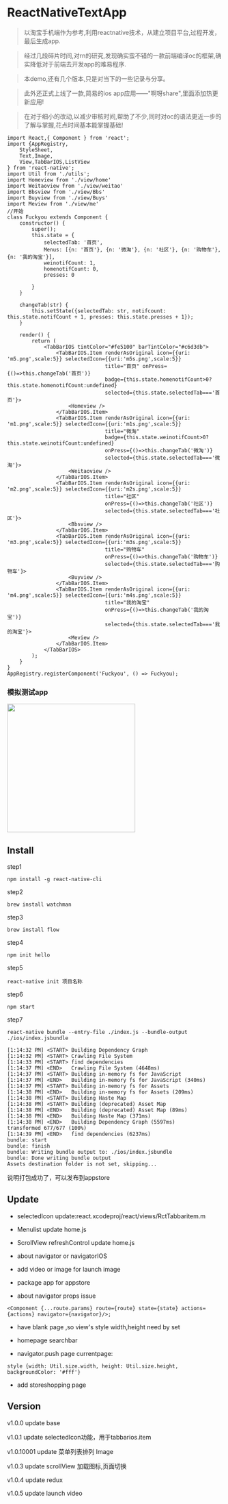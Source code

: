 # ReactNativeTextApp

> 以淘宝手机端作为参考,利用reactnative技术，从建立项目平台,过程开发，最后生成app.

> 经过几段碎片时间,对rn的研究,发现确实蛮不错的一款前端编译oc的框架,确实降低对于前端去开发app的难易程序.

> 本demo,还有几个版本,只是对当下的一些记录与分享。

> 此外还正式上线了一款,简易的ios app应用——"啊呀share",里面添加热更新应用!

> 在对于细小的改动,以减少审核时间,帮助了不少,同时对oc的语法更近一步的了解与掌握,花点时间基本能掌握基础!

```
import React,{ Component } from 'react';
import {AppRegistry,
    StyleSheet,
    Text,Image,
    View,TabBarIOS,ListView
} from 'react-native';
import Util from './utils';
import Homeview from './view/home'
import Weitaoview from './view/weitao'
import Bbsview from './view/Bbs'
import Buyview from './view/Buys'
import Meview from './view/me'
//开始
class Fuckyou extends Component {
    constructor() {
        super();
        this.state = {
            selectedTab: '首页',
            Menus: [{n: '首页'}, {n: '微淘'}, {n: '社区'}, {n: '购物车'}, {n: '我的淘宝'}],
            weinotifCount: 1,
            homenotifCount: 0,
            presses: 0

        }
    }

    changeTab(str) {
        this.setState({selectedTab: str, notifcount: this.state.notifCount + 1, presses: this.state.presses + 1});
    }

    render() {
        return (
            <TabBarIOS tintColor="#fe5100" barTintColor="#c6d3db">
                <TabBarIOS.Item renderAsOriginal icon={{uri: 'm5.png',scale:5}} selectedIcon={{uri:'m5s.png',scale:5}}
                                title="首页" onPress={()=>this.changeTab('首页')}
                                badge={this.state.homenotifCount>0?this.state.homenotifCount:undefined}
                                selected={this.state.selectedTab==='首页'}>
                    <Homeview />
                </TabBarIOS.Item>
                <TabBarIOS.Item renderAsOriginal icon={{uri: 'm1.png',scale:5}} selectedIcon={{uri:'m1s.png',scale:5}}
                                title="微淘"
                                badge={this.state.weinotifCount>0?this.state.weinotifCount:undefined}
                                onPress={()=>this.changeTab('微淘')}
                                selected={this.state.selectedTab==='微淘'}>
                    <Weitaoview />
                </TabBarIOS.Item>
                <TabBarIOS.Item renderAsOriginal icon={{uri: 'm2.png',scale:5}} selectedIcon={{uri:'m2s.png',scale:5}}
                                title="社区"
                                onPress={()=>this.changeTab('社区')}
                                selected={this.state.selectedTab==='社区'}>
                    <Bbsview />
                </TabBarIOS.Item>
                <TabBarIOS.Item renderAsOriginal icon={{uri: 'm3.png',scale:5}} selectedIcon={{uri:'m3s.png',scale:5}}
                                title="购物车"
                                onPress={()=>this.changeTab('购物车')}
                                selected={this.state.selectedTab==='购物车'}>
                    <Buyview />
                </TabBarIOS.Item>
                <TabBarIOS.Item renderAsOriginal icon={{uri: 'm4.png',scale:5}} selectedIcon={{uri:'m4s.png',scale:5}}
                                title="我的淘宝"
                                onPress={()=>this.changeTab('我的淘宝')}
                                selected={this.state.selectedTab==='我的淘宝'}>
                    <Meview />
                </TabBarIOS.Item>
            </TabBarIOS>
        );
    }
}
AppRegistry.registerComponent('Fuckyou', () => Fuckyou);
```

### 模拟测试app

<pre>
<img src='http://slowsay.github.io/ReactNativeTestApp/test.gif' width='300' />
</pre>

## Install

step1
```
npm install -g react-native-cli
```

step2
```
brew install watchman
```
step3
```
brew install flow
```
step4
```
npm init hello
```
step5
```
react-native init 项目名称
```
step6
```
npm start
```
step7
```
react-native bundle --entry-file ./index.js --bundle-output ./ios/index.jsbundle
```

```
[1:14:32 PM] <START> Building Dependency Graph
[1:14:32 PM] <START> Crawling File System
[1:14:33 PM] <START> find dependencies
[1:14:37 PM] <END>   Crawling File System (4648ms)
[1:14:37 PM] <START> Building in-memory fs for JavaScript
[1:14:37 PM] <END>   Building in-memory fs for JavaScript (340ms)
[1:14:37 PM] <START> Building in-memory fs for Assets
[1:14:38 PM] <END>   Building in-memory fs for Assets (209ms)
[1:14:38 PM] <START> Building Haste Map
[1:14:38 PM] <START> Building (deprecated) Asset Map
[1:14:38 PM] <END>   Building (deprecated) Asset Map (89ms)
[1:14:38 PM] <END>   Building Haste Map (371ms)
[1:14:38 PM] <END>   Building Dependency Graph (5597ms)
transformed 677/677 (100%)
[1:14:39 PM] <END>   find dependencies (6237ms)
bundle: start
bundle: finish
bundle: Writing bundle output to: ./ios/index.jsbundle
bundle: Done writing bundle output
Assets destination folder is not set, skipping...
```

说明打包成功了，可以发布到appstore

## Update

* selectedIcon update:react.xcodeproj/react/views/RctTabbaritem.m

* Menulist update home.js

* ScrollView refreshControl update home.js

* about navigator or navigatorIOS

* add video or image for launch image

* package app for appstore

* about navigator props issue

```
<Component {...route.params} route={route} state={state} actions={actions} navigator={navigator}/>;
```

* have blank page ,so view's style width,height need by set

* homepage searchbar

* navigator.push page currentpage:
```
style {width: Util.size.width, height: Util.size.height, backgroundColor: '#fff'}
```
* add storeshopping page


## Version

v1.0.0 update base

v1.0.1 update selectedIcon功能，用于tabbarios.item

v1.0.10001 update 菜单列表排列 Image

v1.0.3 update scrollView 加载图标,页面切换

v1.0.4 update redux

v1.0.5 update launch video

